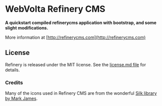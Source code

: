 # WebVolta Refinery CMS

__A quickstart compiled refinerycms application with bootstrap, and some slight modifications.__

More information at [http://refinerycms.com](http://refinerycms.com)


## License

Refinery is released under the MIT license. See the [license.md file](license.md#readme) for details.

### Credits

Many of the icons used in Refinery CMS are from the wonderful [Silk library by Mark James](http://www.famfamfam.com/lab/icons/silk/).
